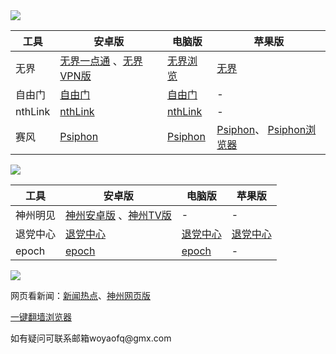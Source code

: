 <img src="https://gitlab.com/woyaofq/xz/-/raw/master/1.jpg">

|  工具  | 安卓版  | 电脑版  | 苹果版  |  
|  ----  | ----   | ----  |----  |  
| 无界  | [无界一点通](https://gitlab.com/woyaofq/xz/-/raw/master/um5.4.apk) 、[无界VPN版](https://gitlab.com/woyaofq/xz/-/raw/master/vpn2.3.0.apk) | [无界浏览](https://gitlab.com/woyaofq/xz/-/raw/master/u2132.zip)  |  [无界](https://github.com/wujieliulan/forum#%E8%8B%B9%E6%9E%9C%E7%89%88-%E6%97%A0%E7%95%8Cvpn-101-%E6%94%AF%E6%8C%81-iphone-5s-%E4%BB%A5%E4%B8%8A) |  
| 自由门  |[自由门](https://gitlab.com/woyaofq/xz/-/raw/master/fgvpn1.3.apk) | [自由门](https://gitlab.com/woyaofq/xz/-/raw/master/fg799p.zip)  | - |  
| nthLink  | [nthLink](https://s3.us-west-1.amazonaws.com/dwo-jar-kmf-883/nthlink-6_0_5.apk) | [nthLink](https://s3.us-west-1.amazonaws.com/dwo-jar-kmf-883/nthlink-win-6_0_1.exe)  |   - |  
| 赛风  | [Psiphon](https://gitlab.com/woyaofq/xz/-/raw/master/PsiphonAndroid230530.apk) | [Psiphon](https://gitlab.com/woyaofq/xz/-/raw/master/psiphon230530.zip)  |  [Psiphon](https://itunes.apple.com/us/app/psiphon/id1276263909?ls=1&mt=8)、 [Psiphon浏览器](https://itunes.apple.com/us/app/psiphon-browser/id1193362444?ls=1&mt=8)|  


<img src="https://gitlab.com/woyaofq/xz/-/raw/master/2.jpg">

|  工具  | 安卓版  | 电脑版  | 苹果版  |  
|  ----  | ----   | ----  |----  |  
| 神州明见  | [神州安卓版](https://raw.githubusercontent.com/szmj0/update/main/extras/szmj-v6.7.2023060101.apk) 、[神州TV版](https://raw.githubusercontent.com/szmj0/update/main/extras/szmjtv-v6.7.2023060101.apk)| - |  -|  
| 退党中心  | [退党中心](https://gitlab.com/woyaofq/xz/-/raw/master/td-sj.zip) | [退党中心](https://github.com/woyaofq/xz/releases/download/td/td-pc.zip) |  [退党中心](https://github.com/woyaofq/td-ios) |  
| epoch  | [epoch](https://github.com/fqcdn/fq/releases/download/v1.0.0/fq.apk) | [epoch](https://github.com/fqcdn/fq/releases/download/v1.0.0/epoch_access-1.0.1-win32.zip)  |   -|  

<img src="https://gitlab.com/woyaofq/xz/-/raw/master/3.jpg">

网页看新闻：<a href="https://gitlab.com/shenzhouzhengdao/w/blob/master/README.md">新闻热点</a>、<a href="https://raw.githubusercontent.com/szmj0/update/main/extras/SZZD_PC/szmjweb.3.0.zip">神州网页版</a>
<p><a href="https://github.com/Alvin9999/new-pac/wiki">一键翻墙浏览器</a><p>              
<p>如有疑问可联系邮箱woyaofq@gmx.com </a></p>
